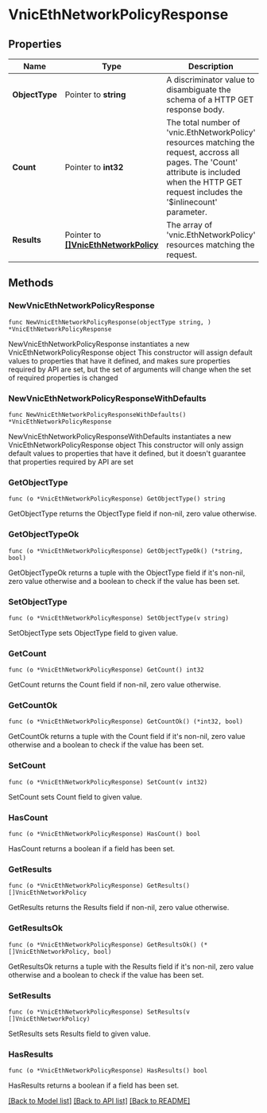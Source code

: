 # VnicEthNetworkPolicyResponse

## Properties

Name | Type | Description | Notes
------------ | ------------- | ------------- | -------------
**ObjectType** | Pointer to **string** | A discriminator value to disambiguate the schema of a HTTP GET response body. | 
**Count** | Pointer to **int32** | The total number of &#39;vnic.EthNetworkPolicy&#39; resources matching the request, accross all pages. The &#39;Count&#39; attribute is included when the HTTP GET request includes the &#39;$inlinecount&#39; parameter. | [optional] 
**Results** | Pointer to [**[]VnicEthNetworkPolicy**](vnic.EthNetworkPolicy.md) | The array of &#39;vnic.EthNetworkPolicy&#39; resources matching the request. | [optional] 

## Methods

### NewVnicEthNetworkPolicyResponse

`func NewVnicEthNetworkPolicyResponse(objectType string, ) *VnicEthNetworkPolicyResponse`

NewVnicEthNetworkPolicyResponse instantiates a new VnicEthNetworkPolicyResponse object
This constructor will assign default values to properties that have it defined,
and makes sure properties required by API are set, but the set of arguments
will change when the set of required properties is changed

### NewVnicEthNetworkPolicyResponseWithDefaults

`func NewVnicEthNetworkPolicyResponseWithDefaults() *VnicEthNetworkPolicyResponse`

NewVnicEthNetworkPolicyResponseWithDefaults instantiates a new VnicEthNetworkPolicyResponse object
This constructor will only assign default values to properties that have it defined,
but it doesn't guarantee that properties required by API are set

### GetObjectType

`func (o *VnicEthNetworkPolicyResponse) GetObjectType() string`

GetObjectType returns the ObjectType field if non-nil, zero value otherwise.

### GetObjectTypeOk

`func (o *VnicEthNetworkPolicyResponse) GetObjectTypeOk() (*string, bool)`

GetObjectTypeOk returns a tuple with the ObjectType field if it's non-nil, zero value otherwise
and a boolean to check if the value has been set.

### SetObjectType

`func (o *VnicEthNetworkPolicyResponse) SetObjectType(v string)`

SetObjectType sets ObjectType field to given value.


### GetCount

`func (o *VnicEthNetworkPolicyResponse) GetCount() int32`

GetCount returns the Count field if non-nil, zero value otherwise.

### GetCountOk

`func (o *VnicEthNetworkPolicyResponse) GetCountOk() (*int32, bool)`

GetCountOk returns a tuple with the Count field if it's non-nil, zero value otherwise
and a boolean to check if the value has been set.

### SetCount

`func (o *VnicEthNetworkPolicyResponse) SetCount(v int32)`

SetCount sets Count field to given value.

### HasCount

`func (o *VnicEthNetworkPolicyResponse) HasCount() bool`

HasCount returns a boolean if a field has been set.

### GetResults

`func (o *VnicEthNetworkPolicyResponse) GetResults() []VnicEthNetworkPolicy`

GetResults returns the Results field if non-nil, zero value otherwise.

### GetResultsOk

`func (o *VnicEthNetworkPolicyResponse) GetResultsOk() (*[]VnicEthNetworkPolicy, bool)`

GetResultsOk returns a tuple with the Results field if it's non-nil, zero value otherwise
and a boolean to check if the value has been set.

### SetResults

`func (o *VnicEthNetworkPolicyResponse) SetResults(v []VnicEthNetworkPolicy)`

SetResults sets Results field to given value.

### HasResults

`func (o *VnicEthNetworkPolicyResponse) HasResults() bool`

HasResults returns a boolean if a field has been set.


[[Back to Model list]](../README.md#documentation-for-models) [[Back to API list]](../README.md#documentation-for-api-endpoints) [[Back to README]](../README.md)


